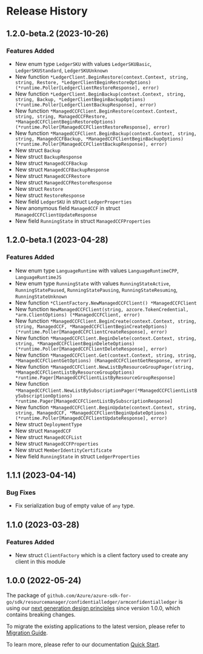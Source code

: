 # Release History

## 1.2.0-beta.2 (2023-10-26)
### Features Added

- New enum type `LedgerSKU` with values `LedgerSKUBasic`, `LedgerSKUStandard`, `LedgerSKUUnknown`
- New function `*LedgerClient.BeginRestore(context.Context, string, string, Restore, *LedgerClientBeginRestoreOptions) (*runtime.Poller[LedgerClientRestoreResponse], error)`
- New function `*LedgerClient.BeginBackup(context.Context, string, string, Backup, *LedgerClientBeginBackupOptions) (*runtime.Poller[LedgerClientBackupResponse], error)`
- New function `*ManagedCCFClient.BeginRestore(context.Context, string, string, ManagedCCFRestore, *ManagedCCFClientBeginRestoreOptions) (*runtime.Poller[ManagedCCFClientRestoreResponse], error)`
- New function `*ManagedCCFClient.BeginBackup(context.Context, string, string, ManagedCCFBackup, *ManagedCCFClientBeginBackupOptions) (*runtime.Poller[ManagedCCFClientBackupResponse], error)`
- New struct `Backup`
- New struct `BackupResponse`
- New struct `ManagedCCFBackup`
- New struct `ManagedCCFBackupResponse`
- New struct `ManagedCCFRestore`
- New struct `ManagedCCFRestoreResponse`
- New struct `Restore`
- New struct `RestoreResponse`
- New field `LedgerSKU` in struct `LedgerProperties`
- New anonymous field `ManagedCCF` in struct `ManagedCCFClientUpdateResponse`
- New field `RunningState` in struct `ManagedCCFProperties`


## 1.2.0-beta.1 (2023-04-28)

### Features Added

- New enum type `LanguageRuntime` with values `LanguageRuntimeCPP`, `LanguageRuntimeJS`
- New enum type `RunningState` with values `RunningStateActive`, `RunningStatePaused`, `RunningStatePausing`, `RunningStateResuming`, `RunningStateUnknown`
- New function `*ClientFactory.NewManagedCCFClient() *ManagedCCFClient`
- New function `NewManagedCCFClient(string, azcore.TokenCredential, *arm.ClientOptions) (*ManagedCCFClient, error)`
- New function `*ManagedCCFClient.BeginCreate(context.Context, string, string, ManagedCCF, *ManagedCCFClientBeginCreateOptions) (*runtime.Poller[ManagedCCFClientCreateResponse], error)`
- New function `*ManagedCCFClient.BeginDelete(context.Context, string, string, *ManagedCCFClientBeginDeleteOptions) (*runtime.Poller[ManagedCCFClientDeleteResponse], error)`
- New function `*ManagedCCFClient.Get(context.Context, string, string, *ManagedCCFClientGetOptions) (ManagedCCFClientGetResponse, error)`
- New function `*ManagedCCFClient.NewListByResourceGroupPager(string, *ManagedCCFClientListByResourceGroupOptions) *runtime.Pager[ManagedCCFClientListByResourceGroupResponse]`
- New function `*ManagedCCFClient.NewListBySubscriptionPager(*ManagedCCFClientListBySubscriptionOptions) *runtime.Pager[ManagedCCFClientListBySubscriptionResponse]`
- New function `*ManagedCCFClient.BeginUpdate(context.Context, string, string, ManagedCCF, *ManagedCCFClientBeginUpdateOptions) (*runtime.Poller[ManagedCCFClientUpdateResponse], error)`
- New struct `DeploymentType`
- New struct `ManagedCCF`
- New struct `ManagedCCFList`
- New struct `ManagedCCFProperties`
- New struct `MemberIdentityCertificate`
- New field `RunningState` in struct `LedgerProperties`


## 1.1.1 (2023-04-14)
### Bug Fixes

- Fix serialization bug of empty value of `any` type.


## 1.1.0 (2023-03-28)
### Features Added

- New struct `ClientFactory` which is a client factory used to create any client in this module


## 1.0.0 (2022-05-24)

The package of `github.com/Azure/azure-sdk-for-go/sdk/resourcemanager/confidentialledger/armconfidentialledger` is using our [next generation design principles](https://azure.github.io/azure-sdk/general_introduction.html) since version 1.0.0, which contains breaking changes.

To migrate the existing applications to the latest version, please refer to [Migration Guide](https://aka.ms/azsdk/go/mgmt/migration).

To learn more, please refer to our documentation [Quick Start](https://aka.ms/azsdk/go/mgmt).